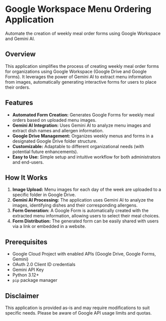 # Google Workspace Menu Ordering Application

Automate the creation of weekly meal order forms using Google Workspace and Gemini AI.

## Overview

This application simplifies the process of creating weekly meal order forms for organizations using Google Workspace (Google Drive and Google Forms). It leverages the power of Gemini AI to extract menu information from images, automatically generating interactive forms for users to place their orders.

## Features

*   **Automated Form Creation:** Generates Google Forms for weekly meal orders based on uploaded menu images.
*   **Gemini AI Integration:** Uses Gemini AI to analyze menu images and extract dish names and allergen information.
*   **Google Drive Management:** Organizes weekly menus and forms in a designated Google Drive folder structure.
*   **Customizable:** Adaptable to different organizational needs (with potential future enhancements).
*   **Easy to Use:** Simple setup and intuitive workflow for both administrators and end-users.

## How It Works

1. **Image Upload:** Menu images for each day of the week are uploaded to a specific folder in Google Drive.
2. **Gemini AI Processing:** The application uses Gemini AI to analyze the images, identifying dishes and their corresponding allergens.
3. **Form Generation:** A Google Form is automatically created with the extracted menu information, allowing users to select their meal choices.
4. **Form Distribution:** The generated form can be easily shared with users via a link or embedded in a website.

## Prerequisites

*   Google Cloud Project with enabled APIs (Google Drive, Google Forms, Gemini)
*   OAuth 2.0 Client ID credentials
*   Gemini API Key
*   Python 3.12+
*   `pip` package manager

## Disclaimer

This application is provided as-is and may require modifications to suit specific needs. Please be aware of Google API usage limits and quotas.
